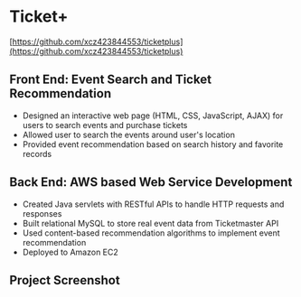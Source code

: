 # Ticket+

[https://github.com/xcz423844553/ticketplus](https://github.com/xcz423844553/ticketplus)

## Front End: Event Search and Ticket Recommendation
- Designed an interactive web page (HTML, CSS, JavaScript, AJAX) for users to search events and purchase tickets 
- Allowed user to search the events around user's location
- Provided event recommendation based on search history and favorite records

## Back End: AWS based Web Service Development
- Created Java servlets with RESTful APIs to handle HTTP requests and responses
- Built relational MySQL to store real event data from Ticketmaster API
- Used content-based recommendation algorithms to implement event recommendation
- Deployed to Amazon EC2

## Project Screenshot
